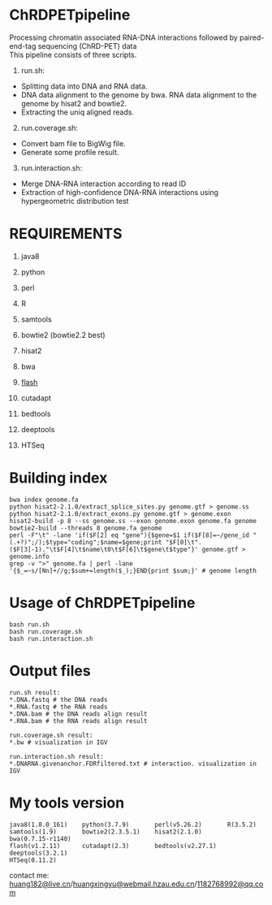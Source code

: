 # ChRDPETpipeline
Processing chromatin associated RNA-DNA interactions followed by paired-end-tag sequencing (ChRD-PET) data <br/>
This pipeline consists of three scripts. <br/>
1) run.sh: 
- Splitting data into DNA and RNA data.
- DNA data alignment to the genome by bwa. RNA data alignment to the genome by hisat2 and bowtie2.
- Extracting the uniq aligned reads.
2) run.coverage.sh: 
- Convert bam file to BigWig file.
- Generate some profile result.
3) run.interaction.sh:
- Merge DNA-RNA interaction according to read ID
- Extraction of high-confidence DNA-RNA interactions using hypergeometric distribution test

REQUIREMENTS
============
1) java8
2) python
3) perl
4) R

1) samtools
2) bowtie2 (bowtie2.2 best)
3) hisat2
4) bwa
5) [flash](http://ccb.jhu.edu/software/FLASH/)
6) cutadapt
7) bedtools
8) deeptools
9) HTSeq


Building index
==============
```
bwa index genome.fa
python hisat2-2.1.0/extract_splice_sites.py genome.gtf > genome.ss
python hisat2-2.1.0/extract_exons.py genome.gtf > genome.exon
hisat2-build -p 8 --ss genome.ss --exon genome.exon genome.fa genome
bowtie2-build --threads 8 genome.fa genome
perl -F"\t" -lane 'if($F[2] eq "gene"){$gene=$1 if($F[8]=~/gene_id "(.+?)";/);$type="coding";$name=$gene;print "$F[0]\t".($F[3]-1)."\t$F[4]\t$name\t0\t$F[6]\t$gene\t$type"}' genome.gtf > genome.info
grep -v ">" genome.fa | perl -lane '{$_=~s/[Nn]+//g;$sum+=length($_);}END{print $sum;}' # genome length
```

Usage of ChRDPETpipeline
=======================
```
bash run.sh
bash run.coverage.sh
bash run.interaction.sh
```

Output files
============
```
run.sh result:
*.DNA.fastq # the DNA reads
*.RNA.fastq # the RNA reads
*.DNA.bam # the DNA reads align result
*.RNA.bam # the RNA reads align result

run.coverage.sh result: 
*.bw # visualization in IGV 

run.interaction.sh result: 
*.DNARNA.givenanchor.FDRfiltered.txt # interaction. visualization in IGV 
```

My tools version
============
```
java8(1.8.0_161)    python(3.7.9)       perl(v5.26.2)       R(3.5.2)
samtools(1.9)       bowtie2(2.3.5.1)    hisat2(2.1.0)       bwa(0.7.15-r1140)
flash(v1.2.11)      cutadapt(2.3)       bedtools(v2.27.1)   deeptools(3.2.1)
HTSeq(0.11.2)
```

contact me: huang182@live.cn/huangxingyu@webmail.hzau.edu.cn/1182768992@qq.com